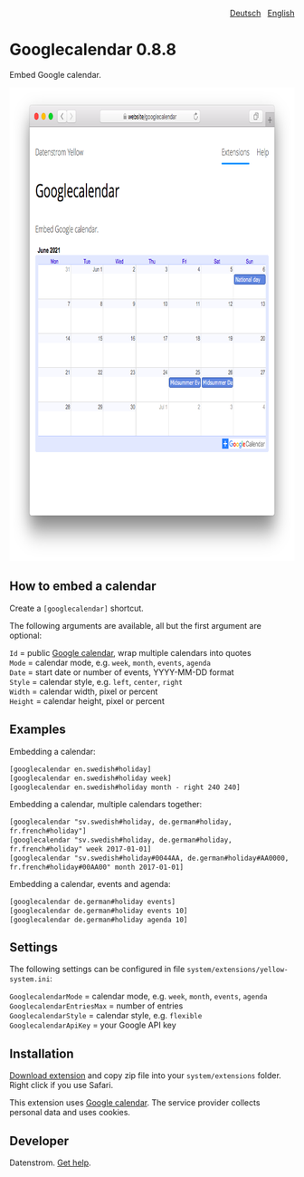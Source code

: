 <p align="right" role="navigation"><a href="README-de.md">Deutsch</a> &nbsp; <a href="README.md">English</a></p>

Googlecalendar 0.8.8
====================
Embed Google calendar.

<p align="center"><img src="googlecalendar-screenshot.png?raw=true" width="795" height="836" alt="Screenshot"></p>

## How to embed a calendar

Create a `[googlecalendar]` shortcut.

The following arguments are available, all but the first argument are optional:

`Id` = public [Google calendar](https://calendar.google.com/), wrap multiple calendars into quotes  
`Mode` = calendar mode, e.g. `week`, `month`, `events`, `agenda`  
`Date` = start date or number of events, YYYY-MM-DD format  
`Style` = calendar style, e.g. `left`, `center`, `right`  
`Width` = calendar width, pixel or percent  
`Height` = calendar height, pixel or percent  

## Examples

Embedding a calendar:

    [googlecalendar en.swedish#holiday]
    [googlecalendar en.swedish#holiday week]
    [googlecalendar en.swedish#holiday month - right 240 240]

Embedding a calendar, multiple calendars together:

    [googlecalendar "sv.swedish#holiday, de.german#holiday, fr.french#holiday"]
    [googlecalendar "sv.swedish#holiday, de.german#holiday, fr.french#holiday" week 2017-01-01]
    [googlecalendar "sv.swedish#holiday#0044AA, de.german#holiday#AA0000, fr.french#holiday#00AA00" month 2017-01-01]

Embedding a calendar, events and agenda:

    [googlecalendar de.german#holiday events]
    [googlecalendar de.german#holiday events 10]
    [googlecalendar de.german#holiday agenda 10]

## Settings

The following settings can be configured in file `system/extensions/yellow-system.ini`:

`GooglecalendarMode` = calendar mode, e.g. `week`, `month`, `events`, `agenda`  
`GooglecalendarEntriesMax` = number of entries  
`GooglecalendarStyle` = calendar style, e.g. `flexible`  
`GooglecalendarApiKey` = your Google API key  

## Installation

[Download extension](https://github.com/datenstrom/yellow-extensions/raw/master/zip/googlecalendar.zip) and copy zip file into your `system/extensions` folder. Right click if you use Safari.

This extension uses [Google calendar](https://calendar.google.com/). The service provider collects personal data and uses cookies.

## Developer

Datenstrom. [Get help](https://datenstrom.se/yellow/help/).
